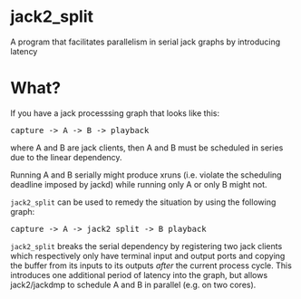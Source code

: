 # jack2_split

A program that facilitates parallelism in serial jack graphs by introducing latency

# What?

If you have a jack processsing graph that looks like this:

<pre>
capture -> A -> B -> playback
</pre>

where A and B are jack clients, then A and B must be scheduled in series due to the linear dependency.

Running A and B serially might produce xruns (i.e. violate the scheduling deadline imposed by jackd) while running only A or only B might not.

<code>jack2_split</code> can be used to remedy the situation by using the following graph:

<pre>
capture -> A -> jack2_split -> B playback
</pre>

<code>jack2_split</code> breaks the serial dependency by registering two jack clients which respectively only have terminal input and output ports and copying the buffer from its inputs to its outputs _after_ the current process cycle. This introduces one additional period of latency into the graph, but allows jack2/jackdmp to schedule A and B in parallel (e.g. on two cores).
